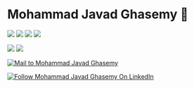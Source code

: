 # Mohammad Javad Ghasemy 🐼



[![](https://img.shields.io/discord/486538395817082880?label=Geek%27s%20land&logo=Discord&logoColor=%23efefef&style=for-the-badge)](https://discord.gg/hnAgD3tb)
[![](https://img.shields.io/badge/-Twitter-80deea?style=for-the-badge&logo=twitter)](https://twitter.com/ghasemy_javad)
[![](https://img.shields.io/badge/-Youtube%20Channel-red?style=for-the-badge&logo=youtube)](https://www.youtube.com/channel/UCbtpWcZ4uJppAz7s-bl3y5A)
[![](https://img.shields.io/badge/-Telegram-039be5?style=for-the-badge&logo=telegram)](https://t.me/geeksesi)

[![](https://img.shields.io/badge/-PHP-222?style=for-the-badge&logo=php&logoColor=fff)](https://github.com/geeksesi?tab=repositories&q=&type=&language=php)
[![](https://img.shields.io/badge/-JavaScript-222?style=for-the-badge&logo=javascript&logoColor=fff)](https://github.com/geeksesi?tab=repositories&q=&type=&language=javascript)



[![Mail to Mohammad Javad Ghasemy](https://img.shields.io/badge/-gmail-lightgray?style=for-the-badge&logo=gmail)](mailto:geeksesi@gmail.com)

[![Follow Mohammad Javad Ghasemy On LinkedIn](https://user-images.githubusercontent.com/28778964/229982794-5ed885b4-8477-4ace-9600-6400f3aa9066.png)](https://www.linkedin.com/comm/mynetwork/discovery-see-all?usecase=PEOPLE_FOLLOWS&followMember=ghasemy-javad)
